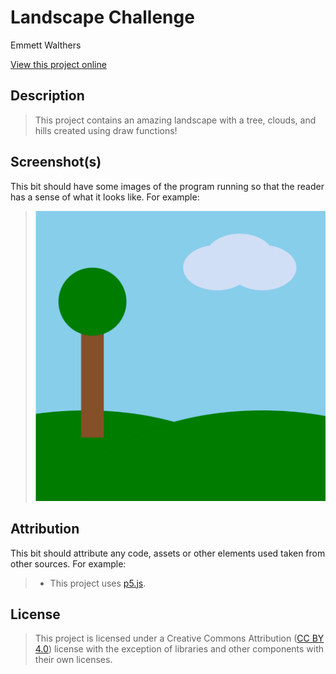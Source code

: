# Landscape Challenge

Emmett Walthers

[View this project online](https://emmettwalthers.github.io/cart253/Topics/instructions/landscape-challenge/)

## Description

> This project contains an amazing landscape with a tree, clouds, and hills created using draw functions!

## Screenshot(s)

This bit should have some images of the program running so that the reader has a sense of what it looks like. For example:

> ![Image of a clown face](./assets/images/landscape.png)

## Attribution

This bit should attribute any code, assets or other elements used taken from other sources. For example:

> - This project uses [p5.js](https://p5js.org).

## License

> This project is licensed under a Creative Commons Attribution ([CC BY 4.0](https://creativecommons.org/licenses/by/4.0/deed.en)) license with the exception of libraries and other components with their own licenses.